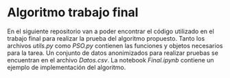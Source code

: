 ﻿# Algoritmo trabajo final

 En el siguiente repositorio van a poder encontrar el código utilizado en el trabajo final para realizar la prueba del algoritmo propuesto.
 Tanto los archivos *utils.py* como *PSO.py* contienen las funciones y objetos necesarios para la tarea.
 Un conjunto de datos anonimizados para realizar pruebas se encuentran en el archivo *Datos.csv*.
 La notebook *Final.ipynb* contiene un ejemplo de implementación del algoritmo.
